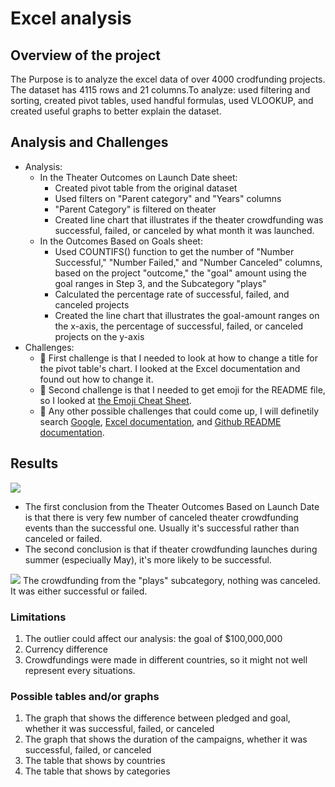 # Excel analysis
## Overview of the project
The Purpose is to analyze the excel data of over 4000 crodfunding projects. The dataset has 4115 rows and 21 columns.To analyze: used filtering and sorting, created pivot tables, used handful formulas, used VLOOKUP, and created useful graphs to better explain the dataset.

## Analysis and Challenges
- Analysis: 
   - In the Theater Outcomes on Launch Date sheet:
      - Created pivot table from the original dataset
      - Used filters on "Parent category" and "Years" columns
      - "Parent Category" is filtered on theater
      - Created line chart that illustrates if the theater crowdfunding was successful, failed, or canceled by what month it was launched. 
    - In the Outcomes Based on Goals sheet:
      - Used COUNTIFS() function to get the number of "Number Successful," "Number Failed," and "Number Canceled" columns, based on the project "outcome," the "goal" amount using the goal ranges in Step 3, and the Subcategory "plays"
      - Calculated the percentage rate of successful, failed, and canceled projects
      - Created the line chart that illustrates the goal-amount ranges on the x-axis, the percentage of successful, failed, or canceled projects on the y-axis
- Challenges: 
  - :thought_balloon: First challenge is that I needed to look at how to change a title for the pivot table's chart. I looked at the Excel documentation and found out how to change it.
  - :thought_balloon: Second challenge is that I needed to get emoji for the README file, so I looked at [the Emoji Cheat Sheet](https://github.com/ikatyang/emoji-cheat-sheet/blob/master/README.md).
  - :thought_balloon: Any other possible challenges that could come up, I will definetily search [Google](https://google.com), [Excel documentation](https://support.microsoft.com/en-us/excel), and [Github README documentation](https://docs.github.com/en/github/writing-on-github/getting-started-with-writing-and-formatting-on-github/basic-writing-and-formatting-syntax).
## Results
![](https://user-images.githubusercontent.com/64121596/138591613-3f48635d-9a22-475b-9a12-3d95b51e0cce.png)
- The first conclusion from the Theater Outcomes Based on Launch Date is that there is very few number of canceled theater crowdfunding events than the successful one. Usually it's successful rather than canceled or failed. 
- The second conclusion is that if theater crowdfunding launches during summer (especiually May), it's more likely to be successful.

![](https://user-images.githubusercontent.com/64121596/138591581-a5891930-c549-499f-979e-4cd9f0818d44.png)
The crowdfunding from the "plays" subcategory, nothing was canceled. It was either successful or failed.

### Limitations
1. The outlier could affect our analysis: the goal of $100,000,000
2. Currency difference
3. Crowdfundings were made in different countries, so it might not well represent every situations.
### Possible tables and/or graphs
1. The graph that shows the difference between pledged and goal, whether it was successful, failed, or canceled
2. The graph that shows the duration of the campaigns, whether it was successful, failed, or canceled
3. The table that shows by countries
4. The table that shows by categories

